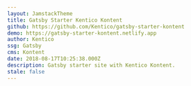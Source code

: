 ```yaml
---
layout: JamstackTheme
title: Gatsby Starter Kentico Kontent
github: https://github.com/Kentico/gatsby-starter-kontent
demo: https://gatsby-starter-kontent.netlify.app
author: Kentico
ssg: Gatsby
cms: Kontent
date: 2018-08-17T10:25:38.000Z
description: Gatsby starter site with Kentico Kontent.
stale: false
---
```

